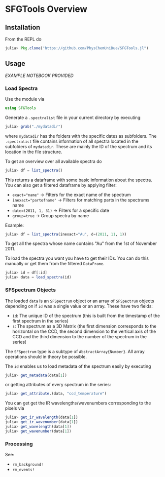 # SFGTools Overview

## Installation
From the REPL do
```julia
julia> Pkg.clone("https://github.com/PhysChemUniDue/SFGTools.jl")
```

## Usage

*EXAMPLE NOTEBOOK PROVIDED*

### Load Spectra
Use the module via
```julia
using SFGTools
```
Generate a `.spectralist` file in your current directory by executing
```julia
julia> grab("./mydatadir")
```
where `mydatadir` has the folders with the specific dates as subfolders. The `.spectralist` file contains information of all spectra located in the subfolders of `mydatadir`. These are mainly the ID of the spectrum and its location in the file structure.

To get an overview over all available spectra do
```julia
julia> df = list_spectra()
```
This returns a dataframe with some basic information about the spectra. You can also get a filtered dataframe by applying filter:

* ```exact="name"```          → Filters for the exact name of the spectrum
* ```inexact="partofname"```  → Filters for matching parts in the spectrums name
* ```date=(2011, 1, 31)```      → Filters for a specific date 
* ```group=true```      → Group spectra by name

Example:
```julia
julia> df = list_spectra(inexact="Au", d=(2011, 11, 1))
```
To get all the spectra whose name contains "Au" from the 1st of November 2011.

To load the spectra you want you have to get their IDs. You can do this manually or get them from the filtered `DataFrame`.
```julia
julia> id = df[:id]
julia> data = load_spectra(id)
```

### SFSpectrum Objects
The loaded `data` is an `SFSpectrum` object or an array of `SFSpectrum` objects depending on if `id` was a single value or an array. These have two fields:

* `id`: The unique ID of the spectrum (this is built from the timestamp of the first spectrum in the series)
* `s`: The spectrum as a 3D Matrix (the first dimension corresponds to the horizontal on the CCD, the second dimension to the vertical axis of the CCD and the third dimension to the number of the spectrum in the series)

The `SFSpectrum` type is a subtype of `AbstractArray{Number}`. All array operations should in theory be possible.

The `id` enables us to load metadata of the spectrum easily by executing
```julia
julia> get_metadata(data[1])
```
or getting attributes of every spectrum in the series:
```julia
julia> get_attribute.(data, "ccd_temperature")
```

You can get get the IR wavelengths/wavenumbers corresponding to the pixels via
```julia
julia> get_ir_wavelength(data[1])
julia> get_ir_wavenumber(data[1])
julia> get_wavelength(data[1])
julia> get_wavenumber(data[1])
```

### Processing
See:

* `rm_background!`
* `rm_events!`
